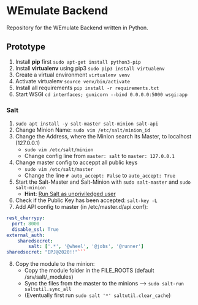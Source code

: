 # WEmulate Backend

Repository for the WEmulate Backend written in Python.

## Prototype
1. Install **pip** first `sudo apt-get install python3-pip`
2. Install **virtualenv** using pip3 `sudo pip3 install virtualenv`
3. Create a virtual environment `virtualenv venv`
4. Activate virtualenv `source venv/bin/activate`
5. Install all requirements `pip install -r requirements.txt`
6. Start WSGI `cd interfaces; gunicorn --bind 0.0.0.0:5000 wsgi:app`

### Salt
1. `sudo apt install -y salt-master salt-minion salt-api`
2. Change Minion Name: `sudo vim /etc/salt/minion_id`
3. Change the Address, where the Minion search its Master, to localhost (127.0.0.1)
   * `sudo vim /etc/salt/minion`
   * Change config line from `master: salt` to `master: 127.0.0.1`
4. Change master config to acceppt all public keys
   * `sudo vim /etc/salt/master`
   * Change the line `# auto_accept: False` to `auto_accept: True`
5. Start the Salt-Master and Salt-Minion with `sudo salt-master` and `sudo salt-minion`
   * **Hint**: [Run Salt as unpriviledged user](https://docs.saltstack.com/en/master/ref/configuration/nonroot.html#configuration-non-root-user)
6. Check if the Public Key has been accepted: `salt-key -L`
7. Add API config to master (in /etc/master.d/api.conf):
```yaml
rest_cherrypy:
  port: 8000
  disable_ssl: True
external_auth:
    sharedsecret:
        salt: ['.*', '@wheel', '@jobs', '@runner']
sharedsecret: "EPJ@2020!!"```
```
8. Copy the module to the minion:
   * Copy the module folder in the FILE_ROOTS (default /srv/salt/_modules)
   * Sync the files from the master to the minions --> `sudo salt-run saltutil.sync_all`
   * (Eventually first run `sudo salt '*' saltutil.clear_cache`)